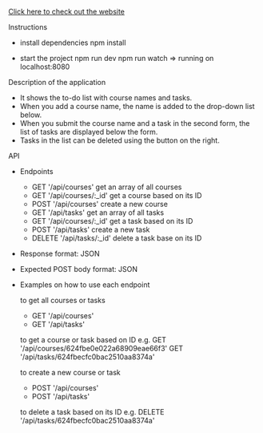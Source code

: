 [Click here to check out the website](https://to-do-app-29qr.onrender.com/)

Instructions
- install dependencies
  npm install

- start the project
  npm run dev
  npm run watch
  => running on localhost:8080

Description of the application
- It shows the to-do list with course names and tasks. 
- When you add a course name, the name is added to the drop-down list below.
- When you submit the course name and a task in the second form, the list of tasks are displayed below the form.
- Tasks in the list can be deleted using the button on the right.

API
- Endpoints 
  - GET '/api/courses'
    get an array of all courses
  - GET '/api/courses/:_id'
    get a course based on its ID
  - POST '/api/courses'
    create a new course
  - GET '/api/tasks'
    get an array of all tasks
  - GET '/api/courses/:_id'
    get a task based on its ID
  - POST '/api/tasks'
    create a new task
  - DELETE '/api/tasks/:_id'
    delete a task base on its ID

- Response format: JSON

- Expected POST body format: JSON

- Examples on how to use each endpoint
  
  to get all courses or tasks
  - GET '/api/courses'
  - GET '/api/tasks'

  to get a course or task based on ID
    e.g.  GET '/api/courses/624fbe0e022a68909eae66f3'
          GET '/api/tasks/624fbecfc0bac2510aa8374a'

  to create a new course or task
  - POST '/api/courses'
  - POST '/api/tasks'

  to delete a task based on its ID
    e.g.  DELETE '/api/tasks/624fbecfc0bac2510aa8374a'

